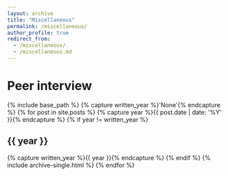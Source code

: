 ```yaml
---
layout: archive
title: "Miscellaneous"
permalink: /miscellaneous/
author_profile: true
redirect_from: 
  - /miscellaneous/
  - /miscellaneous.md
---
```


Peer interview
====

{% include base_path %}
{% capture written_year %}'None'{% endcapture %}
{% for post in site.posts %}
  {% capture year %}{{ post.date | date: '%Y' }}{% endcapture %}
  {% if year != written_year %}
    <h2 id="{{ year | slugify }}" class="archive__subtitle">{{ year }}</h2>
    {% capture written_year %}{{ year }}{% endcapture %}
  {% endif %}
  {% include archive-single.html %}
{% endfor %}

